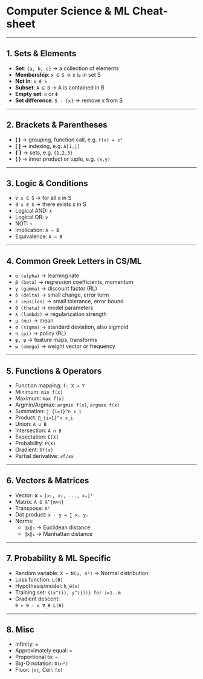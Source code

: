 # Computer Science & ML Cheat-sheet

---

## 1. Sets & Elements
- **Set**: `{a, b, c}` → a collection of elements  
- **Membership**: `x ∈ S` → x is in set S  
- **Not in**: `x ∉ S`  
- **Subset**: `A ⊆ B` → A is contained in B  
- **Empty set**: `∅` or `Φ`  
- **Set difference**: `S - {x}` → remove x from S  

---

## 2. Brackets & Parentheses
- **( )** → grouping, function call, e.g. `f(x) = x²`  
- **[ ]** → indexing, e.g. `A[i,j]`  
- **{ }** → sets, e.g. `{1,2,3}`  
- **⟨ ⟩** → inner product or tuple, e.g. `⟨x,y⟩`  

---

## 3. Logic & Conditions
- `∀ x ∈ S` → for all x in S  
- `∃ x ∈ S` → there exists x in S  
- Logical AND: `∧`  
- Logical OR: `∨`  
- NOT: `¬`  
- Implication: `A ⇒ B`  
- Equivalence: `A ⇔ B`  

---

## 4. Common Greek Letters in CS/ML
- `α (alpha)` → learning rate  
- `β (beta)` → regression coefficients, momentum  
- `γ (gamma)` → discount factor (RL)  
- `δ (delta)` → small change, error term  
- `ε (epsilon)` → small tolerance, error bound  
- `θ (theta)` → model parameters  
- `λ (lambda)` → regularization strength  
- `μ (mu)` → mean  
- `σ (sigma)` → standard deviation, also sigmoid  
- `π (pi)` → policy (RL)  
- `φ, ψ` → feature maps, transforms  
- `ω (omega)` → weight vector or frequency  

---

## 5. Functions & Operators
- Function mapping: `f: X → Y`  
- Minimum: `min f(x)`  
- Maximum: `max f(x)`  
- Argmin/Argmax: `argmin f(x)`, `argmax f(x)`  
- Summation: `∑_{i=1}^n x_i`  
- Product: `∏_{i=1}^n x_i`  
- Union: `A ∪ B`  
- Intersection: `A ∩ B`  
- Expectation: `E[X]`  
- Probability: `P(X)`  
- Gradient: `∇f(x)`  
- Partial derivative: `∂f/∂x`  

---

## 6. Vectors & Matrices
- Vector: **x** = `[x₁, x₂, ..., xₙ]ᵀ`  
- Matrix: `A ∈ ℝ^{m×n}`  
- Transpose: `Aᵀ`  
- Dot product: `x · y = ∑ xᵢ yᵢ`  
- Norms:  
  - `‖x‖₂` → Euclidean distance  
  - `‖x‖₁` → Manhattan distance  

---

## 7. Probability & ML Specific
- Random variable: `X ~ N(μ, σ²)` → Normal distribution  
- Loss function: `L(θ)`  
- Hypothesis/model: `h_θ(x)`  
- Training set: `{(x^(i), y^(i))} for i=1..m`  
- Gradient descent:  
  `θ ← θ - α ∇_θ L(θ)`  

---

## 8. Misc
- Infinity: `∞`  
- Approximately equal: `≈`  
- Proportional to: `∝`  
- Big-O notation: `O(n²)`  
- Floor: `⌊x⌋`, Ceil: `⌈x⌉`  
